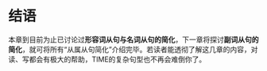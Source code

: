 # 结语

本章到目前为止已讨论过<b>**形容词**从句与**名词从句**的简化</b>，下一章将探讨<b>副词从句的简化</b>，就可将所有“从属从句简化”介绍完毕。若读者能透彻了解这几章的内容，对读、写都会有极大的帮助，TIME的复杂句型也不再会难倒你了。
